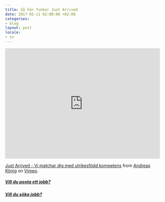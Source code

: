 ```yaml
---
title: Så här funkar Just Arrived
date: 2017-05-11 02:00:00 +02:00
categories:
- blog
layout: post
locale:
- sv
---
```


<iframe src="https://player.vimeo.com/video/216969958" width="100%" height="360" frameborder="0" webkitallowfullscreen mozallowfullscreen allowfullscreen></iframe>
<p><a href="https://vimeo.com/216969958">Just Arrived - Vi matchar dig med utrikesf&ouml;dd kompetens</a> from <a href="https://vimeo.com/user63572179">Andreas K&ouml;nig</a> on <a href="https://vimeo.com">Vimeo</a>.</p>



##### [Vill du posta ett jobb?](https://justarrived.se/company/)

##### [Vill du söka jobb?](https://justarrived.se/newcomer/)
